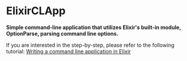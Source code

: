 # ElixirCLApp

**Simple command-line application that utilizes Elixir's built-in module, OptionParse, parsing command line options.**

If you are interested in the step-by-step, please refer to the following tutorial: [Writing a command line application in Elixir](http://asquera.de/blog/2015-04-10/writing-a-commandline-app-in-elixir/)

